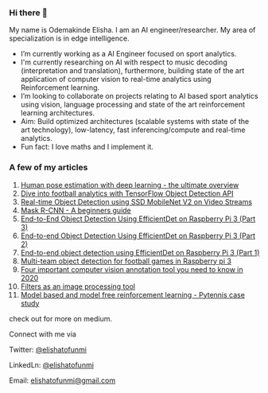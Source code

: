 
### Hi there 👋

 My name is Odemakinde Elisha. I am an AI engineer/researcher. My area of specialization is in edge intelligence.
 - I’m currently working as a AI Engineer focused on sport analytics.
 - I'm currently researching on AI with respect to music decoding (interpretation and translation), furthermore, building state of the art application of computer vision to real-time analytics using Reinforcement learning.
 - I’m looking to collaborate on projects relating to AI based sport analytics using vision, language processing and state of the art reinforcement learning architectures.
 - Aim: Build optimized architectures (scalable systems with state of the art technology), low-latency, fast inferencing/compute and real-time analytics.
 - Fun fact: I love maths and I implement it. 


### A few of my articles

1. [Human pose estimation with deep learning - the ultimate overview](https://viso.ai/deep-learning/pose-estimation-ultimate-overview/)
2. [Dive into football analytics with TensorFlow Object Detection API](https://neptune.ai/blog/dive-into-football-analytics-with-tensorflow-object-detection-api)
3. [Real-time Object Detection using SSD MobileNet V2 on Video Streams](https://heartbeat.fritz.ai/real-time-object-detection-using-ssd-mobilenet-v2-on-video-streams-3bfc1577399c)
4. [Mask R-CNN - A beginners guide](https://viso.ai/deep-learning/mask-r-cnn/)
5. [End-to-End Object Detection Using EfficientDet on Raspberry Pi 3 (Part 3)](https://heartbeat.fritz.ai/end-to-end-object-detection-using-efficientdet-on-raspberry-pi-3-part-3-2bd6a7a6614d)
6. [End-to-end Object Detection Using EfficientDet on Raspberry Pi 3 (Part 2)](https://heartbeat.fritz.ai/end-to-end-object-detection-using-efficientdet-on-raspberry-pi-3-part-2-bb5133646630)
7. [End-to-end object detection using EfficientDet on Raspberry Pi 3 (Part 1)](https://heartbeat.fritz.ai/end-to-end-object-detection-using-efficientdet-on-raspberry-pi-3-e4a0d3fe895b)
8. [Multi-team object detection for football games in Raspberry pi 3](https://heartbeat.comet.ml/multi-team-object-detection-technique-of-football-games-on-raspberry-pi3-94ccbe01b9fd)
9. [Four important computer vision annotation tool you need to know in 2020](https://heartbeat.comet.ml/4-important-computer-vision-annotation-tools-you-need-to-know-in-2020-9f964931ed7)
10. [Filters as an image processing tool](https://medium.com/analytics-vidhya/filters-as-an-image-processing-tool-part-1-1700a925c105)
11. [Model based and model free reinforcement learning - Pytennis case study](https://neptune.ai/blog/model-based-and-model-free-reinforcement-learning-pytennis-case-study)

check out for more on medium.


Connect with me via

Twitter: [@elishatofunmi](https://twitter.com/Elishatofunmi)

LinkedLn: [@elishatofunmi](https://www.linkedin.com/in/elisha-odemakinde-366705150/)

Email: elishatofunmi@gmail.com
